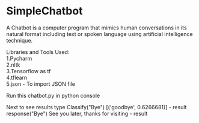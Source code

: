 # SimpleChatbot
A Chatbot is a computer program that mimics human conversations in its natural format including text or spoken language using artificial intelligence technique.

Libraries and Tools Used:  
1.Pycharm  
2.nltk  
3.Tensorflow as tf  
4.tflearn  
5.json  -  To import JSON file  

Run this chatbot.py in python console

Next to see results type
Classify("Bye")
[('goodbye', 0.6266681)] - result
response("Bye")
See you later, thanks for visiting - result

